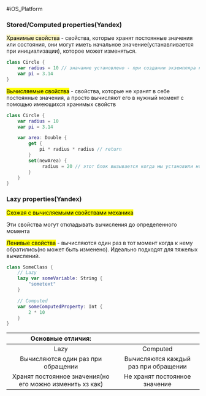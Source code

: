 #iOS_Platform
### Stored/Computed properties(Yandex)

<mark style="background: #FFF3A3A6;">Хранимые свойства</mark> - свойства, которые хранят постоянные значения или состояния, они могут иметь начальное значение(устанавливается при инициализации), которое может изменяться. 
```Swift
class Circle {
	var radius = 10 // значание установлено - при создании экземпляра класса оно будет автоматически инициализированно с заданным значением которое хранится в переменной
	var pi = 3.14
}
```

<mark class="hltr-yellow">Вычисляемые свойства</mark> - свойства, которые не хранят в себе постоянные значения, а просто вычисляют его в нужный момент с помощью имеющихся хранимых свойств
```Swift
class Circle {
	var radius = 10
	var pi = 3.14

	var area: Double {
		get {
			pi * radius * radius // return
		}
		set(newArea) {
			 radius = 20 // этот блок вызывается когда мы установили новое значения для свойства area(блок кода может не относится к самому свойству - по сути, это простой кложур)
		}
	}
}
```

### Lazy properties(Yandex)

<mark class="hltr-green">Схожая с вычисляемыми свойствами механика</mark>

Эти свойства могут откладывать вычисления до определенного момента 

<mark class="hltr-yellow">Ленивые свойства</mark> - вычисляются один раз в тот момент когда к нему обратились(но может быть изменено). Идеально подходят для тяжелых вычислений.
```swift
class SomeClass {
	// Lazy
	lazy var someVariable: String {
		"sometext"
	}

	// Computed 
	var someComputedProperty: Int {
		2 * 10
	}
}
```

|                    Основные отличия:                     |                                      |
|:--------------------------------------------------------:|:------------------------------------:|
|                           Lazy                           |               Computed               |
|            Вычисляются один раз при обращении            | Вычисляются каждый раз при обращении |
| Хранят постоянное значения(но его можно изменить хз как) |    Не хранят постоянное значение     |



